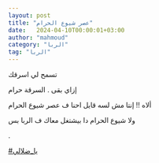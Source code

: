 ```yaml
---
layout: post
title: "عصر شيوع الحرام"
date:   2024-04-10T00:00:01+03:00
author: "mahmoud"
category: "الربا"
tag: "الربا"
---
```



تسمح لي اسرقك

إزاي بقى . السرقة حرام

ألاه !! إنتا مش لسه قايل احنا ف عصر شيوع الحرام

ولا شيوع الحرام دا بيشتغل معاك ف الربا بس

.

[<u>\#يا\_ضلالي</u>](https://www.facebook.com/hashtag/%D9%8A%D8%A7_%D8%B6%D9%84%D8%A7%D9%84%D9%8A?__eep__=6&__cft__%5b0%5d=AZUj5Gh4QCIi3JDvXeL2HyxL9lf6MjqVisneVEOXJ_b4RFgMjaoh2Ngt52qfgIbX5moQgoPDENmzORp1N0aHFyym3Vt7n_nL3tdKoziFH8PsSQpNb-e4yNhtbrgycP9jB8Yfe_oQq30FAlX5CWIlOG_MpldDRNn4pephL6xwdcwiSCt-B0BR1WTGOE7r2j1NXjg&__tn__=*NK-R)
